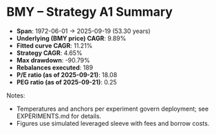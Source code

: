 # BMY – Strategy A1 Summary

- **Span**: 1972-06-01 → 2025-09-19 (53.30 years)
- **Underlying (BMY price) CAGR**: 9.89%
- **Fitted curve CAGR**: 11.21%
- **Strategy CAGR**: 4.65%
- **Max drawdown**: -90.79%
- **Rebalances executed**: 189
- **P/E ratio (as of 2025-09-21)**: 18.08
- **PEG ratio (as of 2025-09-21)**: 0.25

Notes:

- Temperatures and anchors per experiment govern deployment; see EXPERIMENTS.md for details.
- Figures use simulated leveraged sleeve with fees and borrow costs.

